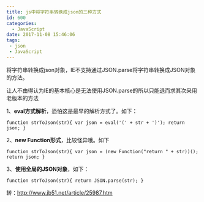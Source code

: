 ```yaml
---
title: js中将字符串转换成json的三种方式
id: 600
categories:
  - JavaScript
date: 2017-11-08 15:46:06
tags:
 - json
 - JavaScript
---
```


将字符串转换成json对象，IE不支持通过JSON.parse将字符串转换成JSON对象的方法。

让人不由得认为IE的基本核心是无法使用JSON.parse的所以只能退而求其次采用老版本的方法
<!--more-->
1、**eval方式解析**，恐怕这是最早的解析方式了。如下：

`function strToJson(str){
var json = eval('(' + str + ')');
return json;
} `

2、**new Function形式**，比较怪异哦。如下

`function strToJson(str){
var json = (new Function("return " + str))();
return json;
} `

3、**使用全局的JSON对象**，如下：

`function strToJson(str){
return JSON.parse(str);
} `



转：http://www.jb51.net/article/25987.htm